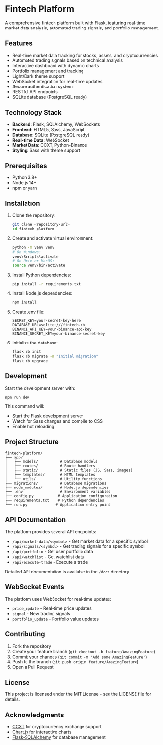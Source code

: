 # Fintech Platform

A comprehensive fintech platform built with Flask, featuring real-time market data analysis, automated trading signals, and portfolio management.

## Features

- Real-time market data tracking for stocks, assets, and cryptocurrencies
- Automated trading signals based on technical analysis
- Interactive dashboard with dynamic charts
- Portfolio management and tracking
- Light/Dark theme support
- WebSocket integration for real-time updates
- Secure authentication system
- RESTful API endpoints
- SQLite database (PostgreSQL ready)

## Technology Stack

- **Backend**: Flask, SQLAlchemy, WebSockets
- **Frontend**: HTML5, Sass, JavaScript
- **Database**: SQLite (PostgreSQL ready)
- **Real-time Data**: WebSocket
- **Market Data**: CCXT, Python-Binance
- **Styling**: Sass with theme support

## Prerequisites

- Python 3.8+
- Node.js 14+
- npm or yarn

## Installation

1. Clone the repository:
   ```bash
   git clone <repository-url>
   cd fintech-platform
   ```

2. Create and activate virtual environment:
   ```bash
   python -m venv venv
   # On Windows:
   venv\Scripts\activate
   # On Unix or MacOS:
   source venv/bin/activate
   ```

3. Install Python dependencies:
   ```bash
   pip install -r requirements.txt
   ```

4. Install Node.js dependencies:
   ```bash
   npm install
   ```

5. Create .env file:
   ```
   SECRET_KEY=your-secret-key-here
   DATABASE_URL=sqlite:///fintech.db
   BINANCE_API_KEY=your-binance-api-key
   BINANCE_SECRET_KEY=your-binance-secret-key
   ```

6. Initialize the database:
   ```bash
   flask db init
   flask db migrate -m "Initial migration"
   flask db upgrade
   ```

## Development

Start the development server with:
```bash
npm run dev
```

This command will:
- Start the Flask development server
- Watch for Sass changes and compile to CSS
- Enable hot reloading

## Project Structure

```
fintech-platform/
├── app/
│   ├── models/          # Database models
│   ├── routes/          # Route handlers
│   ├── static/          # Static files (JS, Sass, images)
│   ├── templates/       # HTML templates
│   └── utils/           # Utility functions
├── migrations/          # Database migrations
├── node_modules/        # Node.js dependencies
├── .env                 # Environment variables
├── config.py           # Application configuration
├── requirements.txt    # Python dependencies
└── run.py             # Application entry point
```

## API Documentation

The platform provides several API endpoints:

- `/api/market-data/<symbol>` - Get market data for a specific symbol
- `/api/signals/<symbol>` - Get trading signals for a specific symbol
- `/api/portfolio` - Get user portfolio data
- `/api/watchlist` - Get watchlist data
- `/api/execute-trade` - Execute a trade

Detailed API documentation is available in the `/docs` directory.

## WebSocket Events

The platform uses WebSocket for real-time updates:

- `price_update` - Real-time price updates
- `signal` - New trading signals
- `portfolio_update` - Portfolio value updates

## Contributing

1. Fork the repository
2. Create your feature branch (`git checkout -b feature/AmazingFeature`)
3. Commit your changes (`git commit -m 'Add some AmazingFeature'`)
4. Push to the branch (`git push origin feature/AmazingFeature`)
5. Open a Pull Request

## License

This project is licensed under the MIT License - see the LICENSE file for details.

## Acknowledgments

- [CCXT](https://github.com/ccxt/ccxt) for cryptocurrency exchange support
- [Chart.js](https://www.chartjs.org/) for interactive charts
- [Flask-SQLAlchemy](https://flask-sqlalchemy.palletsprojects.com/) for database management